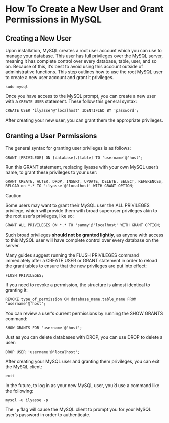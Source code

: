 # How To Create a New User and Grant Permissions in MySQL

## Creating a New User

Upon installation, MySQL creates a root user account which you can use to manage your database. This user has full privileges over the MySQL server, meaning it has complete control over every database, table, user, and so on. Because of this, it’s best to avoid using this account outside of administrative functions. This step outlines how to use the root MySQL user to create a new user account and grant it privileges.

```bah
sudo mysql
```

Once you have access to the MySQL prompt, you can create a new user with a `CREATE USER` statement. These follow this general syntax:

```
CREATE USER 'ilyasse'@'localhost' IDENTIFIED BY 'password';
```

After creating your new user, you can grant them the appropriate privileges.

## Granting a User Permissions

The general syntax for granting user privileges is as follows:

```mysql
GRANT [PRIVILEGE] ON [database].[table] TO 'username'@'host';
```

Run this GRANT statement, replacing ilyasse with your own MySQL user’s name, to grant these privileges to your user:

```
GRANT CREATE, ALTER, DROP, INSERT, UPDATE, DELETE, SELECT, REFERENCES, RELOAD on *.* TO 'ilyasse'@'localhost' WITH GRANT OPTION;
```

> [!CAUTION]  
> Some users may want to grant their MySQL user the ALL PRIVILEGES privilege, which will provide them with broad superuser privileges akin to the root user’s privileges, like so:
>
> ```
> GRANT ALL PRIVILEGES ON *.* TO 'sammy'@'localhost' WITH GRANT OPTION;
> ```
>
> Such broad privileges **should not be granted lightly**, as anyone with access to this MySQL user will have complete control over every database on the server.

Many guides suggest running the FLUSH PRIVILEGES command immediately after a CREATE USER or GRANT statement in order to reload the grant tables to ensure that the new privileges are put into effect:

```mysql
FLUSH PRIVILEGES;
```

If you need to revoke a permission, the structure is almost identical to granting it:

```mysql
REVOKE type_of_permission ON database_name.table_name FROM 'username'@'host';
```

You can review a user’s current permissions by running the SHOW GRANTS command:

```mysql
SHOW GRANTS FOR 'username'@'host';
```

Just as you can delete databases with DROP, you can use DROP to delete a user:

```mysql
DROP USER 'username'@'localhost';
```

After creating your MySQL user and granting them privileges, you can exit the MySQL client:

```mysql
exit
```

In the future, to log in as your new MySQL user, you’d use a command like the following:

```mysql
mysql -u ilyasse -p
```

The `-p` flag will cause the MySQL client to prompt you for your MySQL user’s password in order to authenticate.
